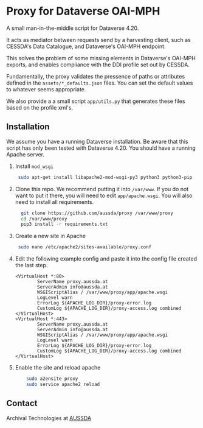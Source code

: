 # Proxy for Dataverse OAI-MPH

A small man-in-the-middle script for Dataverse 4.20.

It acts as mediator between requests send by a harvesting client, such as CESSDA's Data Catalogue, and
Dataverse's OAI-MPH endpoint.

This solves the problem of some missing elements in Dataverse's OAI-MPH exports, and enables compliance
with the DDI profile set out by CESSDA.

Fundamentally, the proxy validates the pressence of paths or attributes defined in the `assets/*_defaults.json` files. You can set the default values to whatever seems appropriate.

We also provide a a small script `app/utils.py` that generates these files based on the profile xml's.

Installation
------------

We assume you have a running Dataverse installation. Be aware
that this script has only been tested with Dataverse 4.20. You should have a running Apache server.

1. Install `mod_wsgi`

    ``` bash
     sudo apt-get install libapache2-mod-wsgi-py3 python3 python3-pip
    ```
2. Clone this repo. We recommend putting it into `/var/www`. If you do not want to put it there, you will need to edit `app/apache.wsgi`. You will also need to install all requirements.
   ``` bash
     git clone https://github.com/aussda/proxy /var/www/proxy
     cd /var/www/proxy
     pip3 install -r requirements.txt
   ```
3. Create a new site in Apache
   ``` bash
    sudo nano /etc/apache2/sites-available/proxy.conf
   ```
4. Edit the following example config and paste it into the config file created the last step.
    ```
    <VirtualHost *:80>
            ServerName proxy.aussda.at
            ServerAdmin info@aussda.at
            WSGIScriptAlias / /var/www/proxy/app/apache.wsgi
            LogLevel warn
            ErrorLog ${APACHE_LOG_DIR}/proxy-error.log
            CustomLog ${APACHE_LOG_DIR}/proxy-access.log combined
    </VirtualHost>
    <VirtualHost *:443>
            ServerName proxy.aussda.at
            ServerAdmin info@aussda.at
            WSGIScriptAlias / /var/www/proxy/app/apache.wsgi
            LogLevel warn
            ErrorLog ${APACHE_LOG_DIR}/proxy-error.log
            CustomLog ${APACHE_LOG_DIR}/proxy-access.log combined
    </VirtualHost>
    ```
5. Enable the site and reload apache
    ``` bash
        sudo a2ensite proxy
        sudo service apache2 reload
    ```

Contact
-------

Archival Technologies at [AUSSDA](https://aussda.at)
